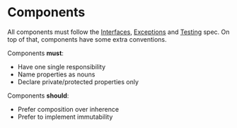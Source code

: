 # Components

All components must follow the [Interfaces](./interfaces.md), [Exceptions](./exceptions.md) and [Testing](./testing.md) spec. On top of that, components have some extra conventions.

Components **must**:

* Have one single responsibility
* Name properties as nouns
* Declare private/protected properties only

Components **should**:

* Prefer composition over inherence
* Prefer to implement immutability
